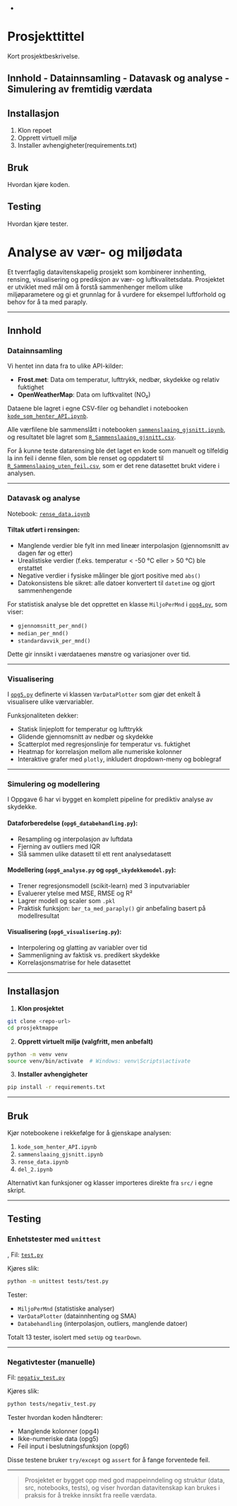 - 

# Prosjekttittel 
Kort prosjektbeskrivelse. 
## Innhold - Datainnsamling - Datavask og analyse - Simulering av fremtidig værdata 
## Installasjon 
1. Klon repoet 
2. Opprett virtuell miljø 
3. Installer avhengigheter(requirements.txt) 
## Bruk 
Hvordan kjøre koden. 
## Testing 
Hvordan kjøre tester. 


# Analyse av vær- og miljødata

Et tverrfaglig datavitenskapelig prosjekt som kombinerer innhenting, rensing, visualisering og prediksjon av vær- og luftkvalitetsdata. Prosjektet er utviklet med mål om å forstå sammenhenger mellom ulike miljøparametere og gi et grunnlag for å vurdere for eksempel luftforhold og behov for å ta med paraply.

---

## Innhold

### Datainnsamling

Vi hentet inn data fra to ulike API-kilder:

* **Frost.met**: Data om temperatur, lufttrykk, nedbør, skydekke og relativ fuktighet 
* **OpenWeatherMap**: Data om luftkvalitet (NO₂)

Dataene ble lagret i egne CSV-filer og behandlet i notebooken [`kode_som_henter_API.ipynb`](./notebook_mappe1/kode_som_henter_API.ipynb).

Alle værfilene ble  sammenslått i notebooken [`sammenslaaing_gjsnitt.ipynb`](./notebook_mappe1/sammenslaaing_gjsnitt.ipynb), og resultatet ble lagret som [`R_Sammenslaaing_gjsnitt.csv`](./data/R_Sammenslaaing_gjsnitt.csv).

For å kunne teste datarensing ble det laget en kode som manuelt og tilfeldig la inn feil i denne filen, som ble renset og oppdatert til [`R_Sammenslaaing_uten_feil.csv`](./data/R_Sammenslaaing_uten_feil.csv), som er det rene datasettet brukt videre i analysen.

---

### Datavask og analyse

Notebook: [`rense_data.ipynb`](./notebook_mappe1/rense_data.ipynb)

#### Tiltak utført i rensingen:

* Manglende verdier ble fylt inn med lineær interpolasjon (gjennomsnitt av dagen før og etter)
* Urealistiske verdier (f.eks. temperatur < -50 °C eller > 50 °C) ble erstattet
* Negative verdier i fysiske målinger ble gjort positive med `abs()`
* Datokonsistens ble sikret: alle datoer konvertert til `datetime` og gjort sammenhengende

For statistisk analyse ble det opprettet en klasse `MiljoPerMnd` i [`opg4.py`](./src/opg4.py), som viser:

* `gjennomsnitt_per_mnd()`
* `median_per_mnd()`
* `standardavvik_per_mnd()`

Dette gir innsikt i værdataenes mønstre og variasjoner over tid.

---

### Visualisering

I [`opg5.py`](./src/opg5.py) definerte vi klassen `VærDataPlotter` som gjør det enkelt å visualisere ulike værvariabler.

Funksjonaliteten dekker:

* Statisk linjeplott for temperatur og lufttrykk
* Glidende gjennomsnitt av nedbør og skydekke
* Scatterplot med regresjonslinje for temperatur vs. fuktighet
* Heatmap for korrelasjon mellom alle numeriske kolonner
* Interaktive grafer med `plotly`, inkludert dropdown-meny og boblegraf

---

### Simulering og modellering

I Oppgave 6 har vi bygget en komplett pipeline for prediktiv analyse av skydekke.

#### Dataforberedelse (`opg6_databehandling.py`):

* Resampling og interpolasjon av luftdata
* Fjerning av outliers med IQR
* Slå sammen ulike datasett til ett rent analysedatasett

#### Modellering (`opg6_analyse.py` og `opg6_skydekkemodel.py`):

* Trener regresjonsmodell (scikit-learn) med 3 inputvariabler
* Evaluerer ytelse med MSE, RMSE og R²
* Lagrer modell og scaler som `.pkl`
* Praktisk funksjon: `bør_ta_med_paraply()` gir anbefaling basert på modellresultat

#### Visualisering (`opg6_visualisering.py`):

* Interpolering og glatting av variabler over tid
* Sammenligning av faktisk vs. predikert skydekke
* Korrelasjonsmatrise for hele datasettet

---

## Installasjon

1. **Klon prosjektet**

```bash
git clone <repo-url>
cd prosjektmappe
```

2. **Opprett virtuelt miljø (valgfritt, men anbefalt)**

```bash
python -m venv venv
source venv/bin/activate  # Windows: venv\Scripts\activate
```

3. **Installer avhengigheter**

```bash
pip install -r requirements.txt
```

---

## Bruk

Kjør notebookene i rekkefølge for å gjenskape analysen:

1. `kode_som_henter_API.ipynb`
2. `sammenslaaing_gjsnitt.ipynb`
3. `rense_data.ipynb`
4. `del_2.ipynb`

Alternativt kan funksjoner og klasser importeres direkte fra `src/` i egne skript.

---

## Testing

### Enhetstester med `unittest`
,
Fil: [`test.py`](./tests/test.py)

Kjøres slik:

```bash
python -m unittest tests/test.py
```

Tester:

* `MiljoPerMnd` (statistiske analyser)
* `VærDataPlotter` (datainnhenting og SMA)
* `Databehandling` (interpolasjon, outliers, manglende datoer)

Totalt 13 tester, isolert med `setUp` og `tearDown`.

---

### Negativtester (manuelle)

Fil: [`negativ_test.py`](./tests/negativ_test.py)

Kjøres slik:

```bash
python tests/negativ_test.py
```

Tester hvordan koden håndterer:

* Manglende kolonner (opg4)
* Ikke-numeriske data (opg5)
* Feil input i beslutningsfunksjon (opg6)

Disse testene bruker `try/except` og `assert` for å fange forventede feil.

---

> Prosjektet er bygget opp med god mappeinndeling og struktur (data, src, notebooks, tests), og viser hvordan datavitenskap kan brukes i praksis for å trekke innsikt fra reelle værdata.
